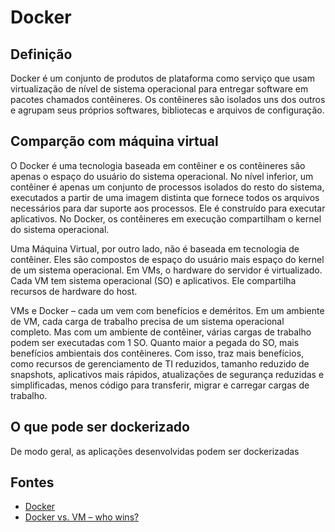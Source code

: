 # Docker

## Definição
Docker é um conjunto de produtos de plataforma como serviço que usam virtualização de nível de sistema operacional para entregar software em pacotes chamados contêineres. Os contêineres são isolados uns dos outros e agrupam seus próprios softwares, bibliotecas e arquivos de configuração.

## Comparção com máquina virtual
O Docker é uma tecnologia baseada em contêiner e os contêineres são apenas o espaço do usuário do sistema operacional. No nível inferior, um contêiner é apenas um conjunto de processos isolados do resto do sistema, executados a partir de uma imagem distinta que fornece todos os arquivos necessários para dar suporte aos processos. Ele é construído para executar aplicativos. No Docker, os contêineres em execução compartilham o kernel do sistema operacional.

Uma Máquina Virtual, por outro lado, não é baseada em tecnologia de contêiner. Eles são compostos de espaço do usuário mais espaço do kernel de um sistema operacional. Em VMs, o hardware do servidor é virtualizado. Cada VM tem sistema operacional (SO) e aplicativos. Ele compartilha recursos de hardware do host.

VMs e Docker – cada um vem com benefícios e deméritos. Em um ambiente de VM, cada carga de trabalho precisa de um sistema operacional completo. Mas com um ambiente de contêiner, várias cargas de trabalho podem ser executadas com 1 SO. Quanto maior a pegada do SO, mais benefícios ambientais dos contêineres. Com isso, traz mais benefícios, como recursos de gerenciamento de TI reduzidos, tamanho reduzido de snapshots, aplicativos mais rápidos, atualizações de segurança reduzidas e simplificadas, menos código para transferir, migrar e carregar cargas de trabalho.

## O que pode ser dockerizado
De modo geral, as aplicações desenvolvidas podem ser dockerizadas

## Fontes
- [Docker](https://pt.wikipedia.org/wiki/Docker_(software))
- [Docker vs. VM – who wins?](https://devopscon.io/blog/docker/docker-vs-virtual-machine-where-are-the-differences/#:~:text=In%20Docker%2C%20the%20containers%20running,VMs%2C%20server%20hardware%20is%20virtualized.)